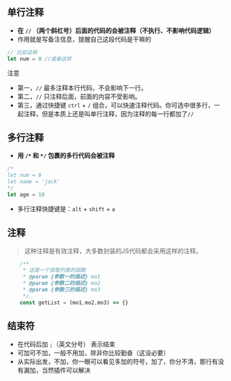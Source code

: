 ## 单行注释

- **在 `//` （两个斜杠号）后面的代码的会被注释（不执行、不影响代码逻辑）**
- 作用就是写备注信息，提醒自己这段代码是干嘛的

```javascript
// 比如这样
let num = 0 //或者这样
```
<Badge type='danger'>注意</Badge>

- 第一，`//` 最多注释本行代码，不会影响下一行。
- 第二，`//` 只注释后面，前面的内容不受影响。
- 第三，通过快捷键 `ctrl` + `/` 组合，可以快速注释代码。你可选中很多行，一起注释，但是本质上还是叫单行注释，因为注释的每一行都加了`//`

## 多行注释

- **用 `/*` 和 `*/` 包裹的多行代码会被注释**

```javascript
/*
let num = 0
let name = 'jack'
*/
let age = 18
```
- 多行注释快捷键是：`alt` + `shift` + `a`

## 注释

> 这种注释是有效注释，大多数封装的JS代码都会采用这样的注释。

```javascript
    /**
     * 这是一个获取列表的函数
     * @param {参数一的描述} mo1 
     * @param {参数二的描述} mo2 
     * @param {参数三的描述} mo3 
     */
    const getList = (mo1,mo2,mo3) => {}

```

## 结束符

- 在代码后加 `;`（英文分号） 表示结束  
- 可加可不加，一般不用加，除非你比较勤奋（这没必要）
- 从实际出发，不加，你一眼可以看见多加的符号，加了，你分不清，那行有没有漏加，当然插件可以解决